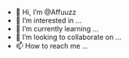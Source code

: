 - 👋 Hi, I’m @Affuuzz
- 👀 I’m interested in ...
- 🌱 I’m currently learning ...
- 💞️ I’m looking to collaborate on ...
- 📫 How to reach me ...

<!---
Affuuzz/Affuuzz is a ✨ special ✨ repository because its `README.md` (this file) appears on your GitHub profile.
You can click the Preview link to take a look at your changes.
--->
